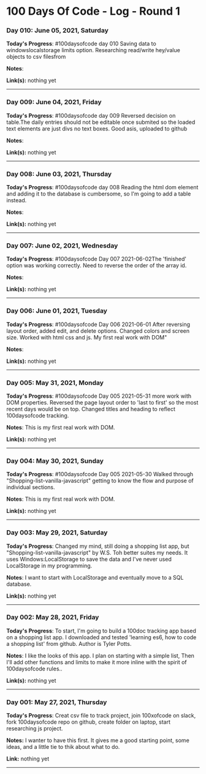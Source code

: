 # 100 Days Of Code - Log - Round 1


### Day 010: June 05, 2021, Saturday

**Today's Progress**: #100daysofcode day 010
Saving data to windowslocalstorage limits option. Researching read/write hey/value objects to csv filesfrom

**Notes**:

**Link(s):** nothing yet
** **


### Day 009: June 04, 2021, Friday

**Today's Progress**: #100daysofcode day 009
Reversed decision on table.The daily entries should not be editable once submited so the loaded text elements are just divs no text boxes. Good asis, uploaded to github

**Notes**:

**Link(s):** nothing yet
** **


### Day 008: June 03, 2021, Thursday

**Today's Progress**: #100daysofcode day 008
Reading the html dom element and adding it to the database is cumbersome, so I'm going to add a table instead.

**Notes**:

**Link(s):** nothing yet
** **


### Day 007: June 02, 2021, Wednesday

**Today's Progress**: #100daysofcode Day 007 2021-06-02The 'finished' option was working correctly. Need to reverse the order of the array id.

**Notes**: 

**Link(s):** nothing yet
** **


### Day 006: June 01, 2021, Tuesday

**Today's Progress**: #100daysofcode Day 006 2021-06-01
After reversing layout order, added edit, and delete  options. Changed colors and screen size. Worked with html css and js. My first real work with DOM"

**Notes**:  

**Link(s):** nothing yet
** **


### Day 005: May 31, 2021, Monday

**Today's Progress**: #100daysofcode Day 005 2021-05-31
more work with DOM properties. Reversed the page layout order to 'last to first' so the most recent days would be on top. Changed titles and heading to reflect 100daysofcode tracking.

**Notes**: This is my first real work with DOM. 

**Link(s):** nothing yet
** **


### Day 004: May 30, 2021, Sunday

**Today's Progress**: #100daysofcode Day 005 2021-05-30
Walked through "Shopping-list-vanilla-javascript" getting to know the flow and purpose of individual sections.

**Notes**: This is my first real work with DOM. 

**Link(s):** nothing yet
** **


### Day 003: May 29, 2021, Saturday
<!--##### (delete me or comment me out)-->

**Today's Progress**: Changed my mind, still doing a shopping list app, but "Shopping-list-vanilla-javascript" by W.S. Toh better suites my needs. It uses Windows:LocalStorage to save the data and I've never used LocalStorage in my programming. 

**Notes**: I want to start with LocalStorage and eventually move to a SQL database.

**Link(s):** nothing yet
** **


### Day 002: May 28, 2021, Friday
<!--##### (delete me or comment me out)-->

**Today's Progress**: To start, I'm going to build a 100doc tracking app based on a shopping list app. I downloaded and tested 'learning es6, how to code a shopping list' from github. Author is Tyler Potts. 

**Notes**: I like the looks of this app. I plan on starting with a simple list, Then I'll add other functions and limits to make it more inline with the spirit of 100daysofcode rules..

**Link(s):** nothing yet
** **


### Day 001: May 27, 2021, Thursday

**Today's Progress**: Creat csv file to track project, join 100xofcode on slack, fork 100daysofcode repo on github, create folder on laptop, start researching js project. 

**Notes:** I wanter to have this first. It gives me a good starting point, some ideas, and a little tie to thik about what to do.

**Link:** nothing yet
** **








<!-- ### Day 1: June 27, Monday

**Today's Progress**: I've gone through many exercises on FreeCodeCamp.

**Thoughts** I've recently started coding, and it's a great feeling when I finally solve an algorithm challenge after a lot of attempts and hours spent.

**Link(s) to work**
1. [Find the Longest Word in a String](https://www.freecodecamp.com/challenges/find-the-longest-word-in-a-string)
2. [Title Case a Sentence](https://www.freecodecamp.com/challenges/title-case-a-sentence)
